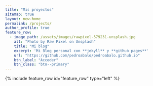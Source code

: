 ```yaml
---
title: "Mis proyectos"
sitemap: true
layout: new-home
permalink: /projects/
author_profile: true
feature_row:
  - image_path: /assets/images/rawpixel-579231-unsplash.jpg
    alt: "Photo by Raw Pixel on Unsplash"
    title: "Mi blog"
    excerpt: 'Mi Blog personal con **jekyll** y **github pages**'
    url: "https://github.com/pedroabalo/pedroabalo.github.io"
    btn_label: "Acceder"
    btn_class: "btn--primary"
---
```



{% include feature_row id="feature_row" type="left" %}